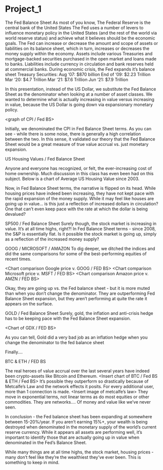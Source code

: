 # Project_1

The Fed Balance Sheet
As most of you know, The Federal Reserve is the central bank of the United States
The Fed uses a number of levers to influence monetary policy in the United States (and the rest of the world via world reserve status) and achieve what it believes should be the economic goals.
The Fed can increase or decrease the amount and scope of assets or liabilities on its balance sheet, which in turn, increases or decreases the money supply within the economy.
Assets include various Treasuries and mortgage-backed securities purchased in the open market and loans made to banks.
Liabilities include currency in circulation and bank reserves held at commercial banks.
During economic crisis, the Fed expands it’s balance sheet
Treasury Securities:
Aug ‘07: $870 billion 
End of ‘09: $2.23 Trillion
Mar ‘20: $4.7 Trillion
Mar ‘21: $7.6 Trillion
Jun ‘21: $7.9 Trillion

In this presentation, instead of the US Dollar, we substitute the Fed Balance Sheet as the denominator when looking at a number of asset classes. We wanted to determine what is actually increasing in value versus increasing in value, because the US Dollar is going down via expansionary monetary policy.

<graph of CPI / Fed BS>

Initially, we denominated the CPI in Fed Balance Sheet terms. As you can see - while there is some noise, there is generally a high correlation between the two. In this sense, it validated our theory that the Fed Balance Sheet would be a great measure of true value accrual vs. just monetary expansion.

US Housing Values / Fed Balance Sheet

Anyone and everyone has recognized, or felt, the ever-increasing cost of home ownership. Much discussion in this class has even been had on this subject.
Below is a chart of Average US Housing Value since 2003.

<Graph of avg US housing values>

Now, in Fed Balance Sheet terms, the narrative is flipped on its head. While housing prices have indeed been increasing, they have not kept pace with the rapid expansion of the money supply. While it may feel like houses are going up in value… is this just a reflection of increased dollars in circulation? One that can’t even keep pace with the rate at which the dollar is being devalued?

SP500  / Fed Balance Sheet
Surely though, the stock market is increasing in value. It’s at all time highs, right?!
<Insert chart of SPY>
In Fed Balance Sheet terms - since 2008, the S&P is essentially flat. Is it possible the stock market is going up, simply as a reflection of the increased money supply?


GOOG / MICROSOFT / AMAZON
To dig deeper, we ditched the indices and did the same comparisons for some of the best-performing equities of recent times.

<Chart comparison Google price v. GOOG / FED BS>
<Chart comparison Microsoft price v. MSFT / FED BS>
<Chart comparison Amazon  price v. AMZN / FED BS>

Okay, they are going up vs. the Fed balance sheet - but it is more muted than when you don’t change the denominator. They are outperforming Fed Balance Sheet expansion, but they aren’t performing at quite the rate it appears on the surface.

GOLD / Fed Balance Sheet
Surely, gold, the inflation and anti-crisis hedge has to be keeping pace with the Fed Balance Sheet expansion.

<Chart of GDX / FED BS>

As you can tell, Gold did a very bad job as an inflation hedge when you change the denominator to the fed balance sheet

Finally….

BTC & ETH / FED BS

The real heroes of value accrual over the last several years have indeed been crypto-assets like Bitcoin and Ethereum.
<Insert chart of BTC / Fed BS & ETH / Fed BS>
It’s possible they outperform so drastically because of Metcalfe’s Law and the network effects it posits. For every additional user, more than 1 connection is made. 
<Insert image of metcalfe’s law>
They move in exponential terms, not linear terms as do most equities or other commodities. They are networks…. Of money and value like we’ve never seen.

In conclusion - the Fed balance sheet has been expanding at somewhere between 15-20%/year. If you aren’t earning 15%+, your wealth is being destroyed when denominated in the monetary supply of the world’s current reserve currency. While it appears all assets are performing well, it’s important to identify those that are actually going up in value when denominated in the Fed’s Balance Sheet.

While many things are at all time highs, the stock market, housing prices - many don’t feel like they’re the wealthiest they’ve ever been. This is something to keep in mind.






